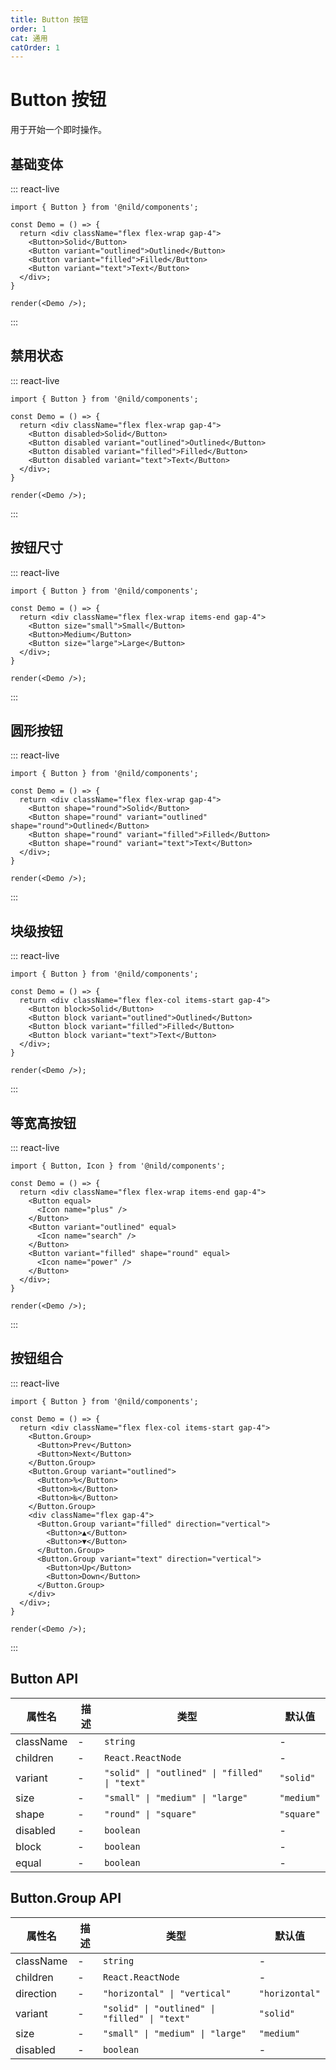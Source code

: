 ```yaml
---
title: Button 按钮
order: 1
cat: 通用
catOrder: 1
---
```


# Button 按钮

用于开始一个即时操作。

## 基础变体

::: react-live
```tsx
import { Button } from '@nild/components';

const Demo = () => {
  return <div className="flex flex-wrap gap-4">
    <Button>Solid</Button>
    <Button variant="outlined">Outlined</Button>
    <Button variant="filled">Filled</Button>
    <Button variant="text">Text</Button>
  </div>;
}

render(<Demo />);
```
:::

## 禁用状态

::: react-live
```tsx
import { Button } from '@nild/components';

const Demo = () => {
  return <div className="flex flex-wrap gap-4">
    <Button disabled>Solid</Button>
    <Button disabled variant="outlined">Outlined</Button>
    <Button disabled variant="filled">Filled</Button>
    <Button disabled variant="text">Text</Button>
  </div>;
}

render(<Demo />);
```
:::

## 按钮尺寸

::: react-live
```tsx
import { Button } from '@nild/components';

const Demo = () => {
  return <div className="flex flex-wrap items-end gap-4">
    <Button size="small">Small</Button>
    <Button>Medium</Button>
    <Button size="large">Large</Button>
  </div>;
}

render(<Demo />);
```
:::

## 圆形按钮

::: react-live
```tsx
import { Button } from '@nild/components';

const Demo = () => {
  return <div className="flex flex-wrap gap-4">
    <Button shape="round">Solid</Button>
    <Button shape="round" variant="outlined" shape="round">Outlined</Button>
    <Button shape="round" variant="filled">Filled</Button>
    <Button shape="round" variant="text">Text</Button>
  </div>;
}

render(<Demo />);
```
:::

## 块级按钮

::: react-live
```tsx
import { Button } from '@nild/components';

const Demo = () => {
  return <div className="flex flex-col items-start gap-4">
    <Button block>Solid</Button>
    <Button block variant="outlined">Outlined</Button>
    <Button block variant="filled">Filled</Button>
    <Button block variant="text">Text</Button>
  </div>;
}

render(<Demo />);
```
:::

## 等宽高按钮

::: react-live
```tsx
import { Button, Icon } from '@nild/components';

const Demo = () => {
  return <div className="flex flex-wrap items-end gap-4">
    <Button equal>
      <Icon name="plus" />
    </Button>
    <Button variant="outlined" equal>
      <Icon name="search" />
    </Button>
    <Button variant="filled" shape="round" equal>
      <Icon name="power" />
    </Button>
  </div>;
}

render(<Demo />);
```
:::

## 按钮组合

::: react-live
```tsx
import { Button } from '@nild/components';

const Demo = () => {
  return <div className="flex flex-col items-start gap-4">
    <Button.Group>
      <Button>Prev</Button>
      <Button>Next</Button>
    </Button.Group>
    <Button.Group variant="outlined">
      <Button>%</Button>
      <Button>‰</Button>
      <Button>‱</Button>
    </Button.Group>
    <div className="flex gap-4">
      <Button.Group variant="filled" direction="vertical">
        <Button>▲</Button>
        <Button>▼</Button>
      </Button.Group>
      <Button.Group variant="text" direction="vertical">
        <Button>Up</Button>
        <Button>Down</Button>
      </Button.Group>
    </div>
  </div>;
}

render(<Demo />);
```
:::

## Button API

| 属性名 | 描述 | 类型 | 默认值 |
| --- | --- | --- | --- |
| className | - | `string` | - |
| children | - | `React.ReactNode` | - |
| variant | - | `"solid" \| "outlined" \| "filled" \| "text"` | `"solid"` |
| size | - | `"small" \| "medium" \| "large"` | `"medium"` |
| shape | - | `"round" \| "square"` | `"square"` |
| disabled | - | `boolean` | - |
| block | - | `boolean` | - |
| equal | - | `boolean` | - |

## Button.Group API

| 属性名 | 描述 | 类型 | 默认值 |
| --- | --- | --- | --- |
| className | - | `string` | - |
| children | - | `React.ReactNode` | - |
| direction | - | `"horizontal" \| "vertical"` | `"horizontal"` |
| variant | - | `"solid" \| "outlined" \| "filled" \| "text"` | `"solid"` |
| size | - | `"small" \| "medium" \| "large"` | `"medium"` |
| disabled | - | `boolean` | - |
